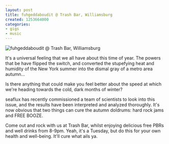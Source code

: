 ```yaml
---
layout: post
title: fuhgeddaboudit @ Trash Bar, Williamsburg
created: 1253664000
categories: 
- gigs
- music
---
```

![fuhgeddaboudit @ Trash Bar, Williamsburg](http://files.bubblehouse.org.s3.amazonaws.com/flyers/2009-09-22_flyer_lowres.jpg)

It's a universal feeling that we all have about this time of year. The powers that be have flipped the switch, and converted the stupefying heat and humidity of the New York summer into the dismal gray of a metro area autumn...

Is there anything that could make you feel better about the speed at which we're heading towards the cold, dark months of winter?

seaflux has recently commissioned a team of scientists to look into this issue, and the results have been interpreted and analyzed thoroughly. It's now obvious that two things can cure the autumn doldrums: hard rock jams and FREE BOOZE.

Come out and rock with us at Trash Bar, whilst enjoying delicious free PBRs and well drinks from 8-9pm. Yeah, it's a Tuesday, but do this for your own health and well-being. It'll cure what ails ya.
